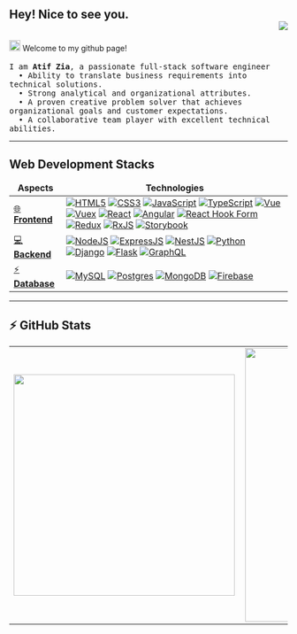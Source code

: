 ## Hey! Nice to see you. <div align = 'right'>![](https://komarev.com/ghpvc/?username=matifzia&color=yellow)</div>

<p><img src="https://raw.githubusercontent.com/iampavangandhi/iampavangandhi/master/gifs/Hi.gif" width="20px" style="max-width:100%;"> Welcome to my github page!
<br />
<br />
	<samp>
	I am <b>Atif Zia</b>, a passionate full-stack software engineer<br/>
  &nbsp; • Ability to translate business requirements into technical solutions.<br />
  &nbsp; • Strong analytical and organizational attributes.<br />
  &nbsp; • A proven creative problem solver that achieves organizational goals and customer expectations.<br />
  &nbsp; • A collaborative team player with excellent technical abilities.<br />
	</samp>

---


<h2> Web Development Stacks</h2>

<table>
  <thead align="center">
    <tr border: none;>
      <td><b>Aspects</b></td>
      <td><b>Technologies</b></td>
    </tr>
  </thead>
  <tbody>
    <tr>
    <td>
        <a href="https://developer.mozilla.org/en-US/docs/Learn/Front-end_web_developer" rel="nofollow">
          🌐 <b>Frontend</b>
        </a>
	</td>
      <td>
      <a href="https://developer.mozilla.org/en-US/docs/Glossary/HTML5" rel="nofollow">
      <img alt="HTML5" src="https://img.shields.io/badge/HTML5-E34F26?style=for-the-badge&logo=html5&logoColor=white" data-canonical-src="https://img.shields.io/badge/HTML5-E34F26?style=for-the-badge&logo=html5&logoColor=white" style="max-width: 100%;"/></a>
      <a href="https://developer.mozilla.org/en-US/docs/Web/CSS" rel="nofollow">
      <img alt="CSS3" src="https://img.shields.io/badge/CSS3-1572B6?style=for-the-badge&logo=css3&logoColor=white" data-canonical-src="https://img.shields.io/badge/CSS3-1572B6?style=for-the-badge&logo=css3&logoColor=white" style="max-width: 100%;"/></a>
      <a href="https://developer.mozilla.org/en-US/docs/Web/JavaScript" rel="nofollow">
      <img alt="JavaScript" src="https://img.shields.io/badge/JavaScript-323330?style=for-the-badge&logo=javascript&logoColor=F7DF1E" data-canonical-src="https://img.shields.io/badge/JavaScript-323330?style=for-the-badge&logo=javascript&logoColor=F7DF1E" style="max-width: 100%;"/></a>
      <a href="https://www.typescriptlang.org/" rel="nofollow">
      <img alt="TypeScript" src="https://img.shields.io/badge/TypeScript-007ACC?style=for-the-badge&logo=typescript&logoColor=white" data-canonical-src="https://img.shields.io/badge/TypeScript-007ACC?style=for-the-badge&logo=typescript&logoColor=white" style="max-width: 100%;"/></a>
      <a href="https://vuejs.org/" rel="nofollow">
      <img alt="Vue" src="https://img.shields.io/badge/Vue.js-35495E?style=for-the-badge&logo=vuedotjs&logoColor=4FC08D"
        data-canonical-src="https://img.shields.io/badge/Vue.js-35495E?style=for-the-badge&logo=vuedotjs&logoColor=4FC08D"
        style="max-width: 100%;"/></a>
	<a href="https://vuetifyjs.com/" rel="nofollow">
	<img alt="Vuex" src="https://img.shields.io/badge/Vuetify-1867C0?style=for-the-badge&logo=vuetify&logoColor=AEDDFF"
        data-canonical-src="https://img.shields.io/badge/Vuetify-1867C0?style=for-the-badge&logo=vuetify&logoColor=AEDDFF"
        style="max-width: 100%;"/></a>
	<a href="https://reactjs.org/" rel="nofollow">
	<img alt="React" src="https://img.shields.io/badge/React-20232A?style=for-the-badge&logo=react&logoColor=61DAFB" data-canonical-src="https://img.shields.io/badge/React-20232A?style=for-the-badge&logo=react&logoColor=61DAFB" style="max-width: 100%;"/></a>
	<a href="https://angular.io/" rel="nofollow">
	<img alt="Angular" src="https://img.shields.io/badge/Angular-DD0031?style=for-the-badge&logo=angular&logoColor=white" data-canonical-src="https://img.shields.io/badge/Angular-DD0031?style=for-the-badge&logo=angular&logoColor=white" style="max-width: 100%;"/></a>
	<a href="https://react-hook-form.com/" rel="nofollow">
	<img alt="React Hook Form" src="https://img.shields.io/badge/React%20Hook%20Form-%23EC5990.svg?style=for-the-badge&logo=reacthookform&logoColor=white"
        data-canonical-src="https://img.shields.io/badge/React%20Hook%20Form-%23EC5990.svg?style=for-the-badge&logo=reacthookform&logoColor=white"
        style="max-width: 100%;"/></a>
	<a href="https://redux.js.org/" rel="nofollow">
	<img alt="Redux" src="https://img.shields.io/badge/redux-%23593d88.svg?style=for-the-badge&logo=redux&logoColor=white"
        data-canonical-src="https://img.shields.io/badge/redux-%23593d88.svg?style=for-the-badge&logo=redux&logoColor=white"
        style="max-width: 100%;"/></a>
	<a href="https://rxjs.dev/" rel="nofollow">
	<img alt="RxJS" src="https://img.shields.io/badge/rxjs-%23B7178C.svg?style=for-the-badge&logo=reactivex&logoColor=white"
        data-canonical-src="https://img.shields.io/badge/rxjs-%23B7178C.svg?style=for-the-badge&logo=reactivex&logoColor=white"
        style="max-width: 100%;"/></a>
	<a href="https://storybook.js.org/" rel="nofollow">
	<img alt="Storybook" src="https://img.shields.io/badge/-Storybook-FF4785?style=for-the-badge&logo=storybook&logoColor=white" data-canonical-src="https://img.shields.io/badge/-Storybook-FF4785?style=for-the-badge&logo=storybook&logoColor=white" style="max-width: 100%;"/></a>
	</td>
	</tr>
	<tr>
	<td>
	<a href="https://www.techopedia.com/definition/29568/back-end-developer#:~:text=A%20back%2Dend%20developer%20is,front%2Dend%20application%20or%20system." rel="nofollow">
          💻 <b>Backend</b>
	  </a>
      </td>
      <td>
      <a href="https://nodejs.org/en/" rel="nofollow">
      <img alt="NodeJS" src="https://img.shields.io/badge/Node.js-339933?style=for-the-badge&logo=nodedotjs&logoColor=white" data-canonical-src="https://img.shields.io/badge/Node.js-339933?style=for-the-badge&logo=nodedotjs&logoColor=white" style="max-width: 100%;"/></a>
      <a href="https://expressjs.com/" rel="nofollow">
      <img alt="ExpressJS" src="https://img.shields.io/badge/Express.js-000000?style=for-the-badge&logo=express&logoColor=white" data-canonical-src="https://img.shields.io/badge/Express.js-000000?style=for-the-badge&logo=express&logoColor=white" style="max-width: 100%;"/></a>
      <a href="https://nestjs.com/" rel="nofollow">
      <img alt="NestJS" src="https://img.shields.io/badge/nestjs-E0234E?style=for-the-badge&logo=nestjs&logoColor=white" data-canonical-src="https://img.shields.io/badge/nestjs-E0234E?style=for-the-badge&logo=nestjs&logoColor=white" style="max-width: 100%;"/></a>
      <a href="https://www.python.org/" rel="nofollow">
      <img alt="Python" src="https://img.shields.io/badge/python-3670A0?style=for-the-badge&logo=python&logoColor=ffdd54" data-canonical-src="https://img.shields.io/badge/python-3670A0?style=for-the-badge&logo=python&logoColor=ffdd54" style="max-width: 100%;"/></a>
      <a href="https://www.djangoproject.com/" rel="nofollow">
      <img alt="Django" src="https://img.shields.io/badge/django-%23092E20.svg?style=for-the-badge&logo=django&logoColor=white" data-canonical-src="https://img.shields.io/badge/django-%23092E20.svg?style=for-the-badge&logo=django&logoColor=white" style="max-width: 100%;"/></a>
      <a href="https://flask.palletsprojects.com/" rel="nofollow">
      <img alt="Flask" src="https://img.shields.io/badge/flask-%23000.svg?style=for-the-badge&logo=flask&logoColor=white" data-canonical-src="https://img.shields.io/badge/flask-%23000.svg?style=for-the-badge&logo=flask&logoColor=white" style="max-width: 100%;"/></a>
      <a href="https://graphql.org/" rel="nofollow">
      <img alt="GraphQL" src="https://img.shields.io/badge/-GraphQL-E10098?style=for-the-badge&logo=graphql&logoColor=white" data-canonical-src="https://img.shields.io/badge/-GraphQL-E10098?style=for-the-badge&logo=graphql&logoColor=white" style="max-width: 100%;"/></a>
</td>
</tr>
<tr>
<td>
        <a href="https://www.techtarget.com/searchdatamanagement/definition/database#:~:text=A%20database%20is%20information%20that,data%2C%20financials%20and%20product%20information.">
        ⚡ <b>Database</b>
        </a>
      </td>
      <td>
	<a href="https://www.mysql.com/" rel="nofollow">
        <img alt="MySQL" src="https://img.shields.io/badge/MySQL-005C84?style=for-the-badge&logo=mysql&logoColor=white" data-canonical-src="https://img.shields.io/badge/MySQL-005C84?style=for-the-badge&logo=mysql&logoColor=white" style="max-width: 100%;"/></a> 
	<a href="https://www.postgresql.org/" rel="nofollow">
        <img alt="Postgres" src="https://img.shields.io/badge/postgres-%23316192.svg?style=for-the-badge&logo=postgresql&logoColor=white" data-canonical-src="https://img.shields.io/badge/postgres-%23316192.svg?style=for-the-badge&logo=postgresql&logoColor=white" style="max-width: 100%;"/></a>
	<a href="https://www.mongodb.com/" rel="nofollow">
        <img alt="MongoDB" src="https://img.shields.io/badge/MongoDB-4EA94B?style=for-the-badge&logo=mongodb&logoColor=white" data-canonical-src="https://img.shields.io/badge/MongoDB-4EA94B?style=for-the-badge&logo=mongodb&logoColor=white" style="max-width: 100%;"/></a>
	<a href="https://firebase.google.com/" rel="nofollow">
        <img alt="Firebase" src="https://img.shields.io/badge/Firebase-039BE5?style=for-the-badge&logo=Firebase&logoColor=white" data-canonical-src="https://img.shields.io/badge/Firebase-039BE5?style=for-the-badge&logo=Firebase&logoColor=white" style="max-width: 100%;"/></a>
	</td>
    </tr>
  </tbody>
</table>

---
## :zap: GitHub Stats

<center>
  <table>
    <tr>
      <td>
        <img width="400px" align="left" src="https://github-readme-stats.vercel.app/api/top-langs?username=matifzia&show_icons=true&theme=solarized-dark&langs_count=4&layout=compact" />
      </td>
      <td>
        <img width="495px" align="left" src="https://github-readme-stats.vercel.app/api?username=matifzia&show_icons=true&theme=solarized-dark"/>
      </td>
    </tr>   
  </table>
</center>
